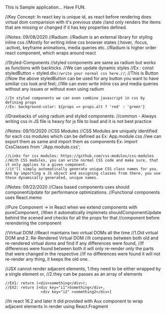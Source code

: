 This is Sample application... Have FUN.

//Key Concept: In react key is unique id, as react before rendering does virtual dom comparision with it's previous state
    //and only renders the items that are missing or changed if it has key properties defined.

//Notes: 09/08/2020
//Radium: 
    //Radium is an external library for styling inline css
    //Mostly for writing inline css browser states (:hover, :focus, :active), keyframe animations, media queries etc.
    //Radium is higher order react component, which wraps around react

//Styled-Components
    //styled components are same as radium but works as functions with backticks.
    //We can update dynamic styles
    //Ex : const styledButton = styled.div`//write your normal css here.//`;
    //<styleButton>This is Button</styledButton>
    //Now the above styledButton can be used for any button you want to have similiar css look and feel;
    //We can even write inline css and media queries without any issues or without even using radium
    
    //In styled components we can even combine javascript in css by defining props
    //Ex: background-color: ${props => props.alt ? 'red' : 'green'}

//Drawbacks of using radium and styled components:
    //common - Always writing css in JS file is heavy for js file to load and it is not best practice

//Notes: 09/10/2020
//CSS Modules
    //CSS Modules are uniquely identified for each css modules which can be defined as Ex: App.module.css
    //we can export them as same and import them as components Ex: import CssClasses from './App.module.css';

    //Links for css modules: https://github.com/css-modules/css-modules
    //With CSS modules, you can write normal CSS code and make sure, that it only applies to a given component.
    //it'll simply automatically generate unique CSS class names for you. And by importing a JS object and assigning classes from there, you use these dynamically generated, unique names.


//Notes: 09/22/2020
//Class based components uses should componentUpdate for performance optimizations.
//Functional components uses React.memo

//Pure Component -> in React when we extend components with pureComponent,
    //then it automatically implemets shouldComponentUpdate behind the scened and checks for all the props for that
    //component before rerendering the component

//Virtual DOM
    //React maintains two virtual DOMs all the time
    //1.Old virtual DOM and 2. Re-Rendered Virtual DOM
    //It compares between both old and re-rendered virtual doms and find if any differences were found,
    //If differences were found between both it will only re-render only the parts that were changed in the respective
    //If no differences were found it will not re-render any thing, it keeps the old one.

//JSX cannot render adjacent elements, 1.they need to be either wrapped by a single element or, 
    //2.they can be passes as an array of elements

    //EX1: return (<div>something</div>);
    //EX2: return [<div key="i1">Something</div>,
                    <div key="i2" >something2</div>]

//In react 16.2 and later it did provided with Aux component to wrap adjacent elements in render using React.Fragment
